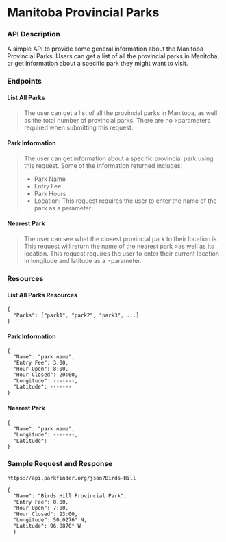# Manitoba Provincial Parks

### API Description
A simple API to provide some general information about the Manitoba Provincial Parks. Users can get a list of all the provincial parks in Manitoba, or get information about a specific park they might want to visit.

### Endpoints
#### List All Parks
>The user can get a list of all the provincial parks in Manitoba, as well as the total number of provincial parks. There are no >parameters required when submitting this request.

#### Park Information
>The user can get information about a specific provincial park using this request. Some of the information returned includes:
>- Park Name
>- Entry Fee
>- Park Hours
>- Location:
>This request requires the user to enter the name of the park as a parameter.

#### Nearest Park
>The user can see what the closest provincial park to their location is. This request will return the name of the nearest park >as well as its location. This request requires the user to enter their current location in longitude and latitude as a >parameter.

### Resources
#### List All Parks Resources
```
{
  "Parks": ["park1", "park2", "park3", ...]
}
```

#### Park Information
```
{
  "Name": "park name",
  "Entry Fee": 3.00,
  "Hour Open": 8:00,
  "Hour Closed": 20:00,
  "Longitude": -------,
  "Latitude": -------
}
```
#### Nearest Park
```
{
  "Name": "park name",
  "Longitude": -------,
  "Latitude": -------
}
```

### Sample Request and Response
```
https://api.parkfinder.org/json?Birds-Hill
 
{
  "Name": "Birds Hill Provincial Park",
  "Entry Fee": 0.00,
  "Hour Open": 7:00,
  "Hour Closed": 23:00, 
  "Longitude": 50.0276° N,
  "Latitude": 96.8870° W
  }
```
